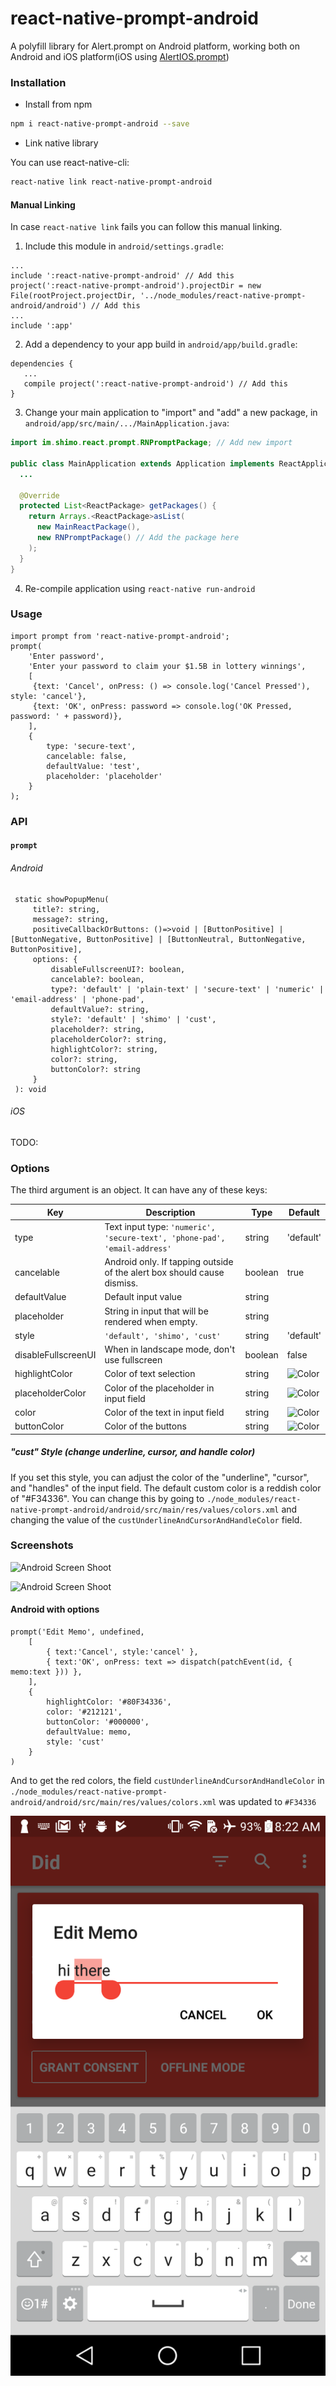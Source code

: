 # react-native-prompt-android
A polyfill library for Alert.prompt on Android platform, working both on Android and iOS platform(iOS using [AlertIOS.prompt](http://facebook.github.io/react-native/docs/alertios.html#prompt))


### Installation

* Install from npm

```bash
npm i react-native-prompt-android --save
```

* Link native library

You can use react-native-cli:
```bash
react-native link react-native-prompt-android
```

#### Manual Linking
In case `react-native link` fails you can follow this manual linking.

1. Include this module in `android/settings.gradle`:

```
...
include ':react-native-prompt-android' // Add this
project(':react-native-prompt-android').projectDir = new File(rootProject.projectDir, '../node_modules/react-native-prompt-android/android') // Add this
...
include ':app'
```

2. Add a dependency to your app build in `android/app/build.gradle`:

```
dependencies {
   ...
   compile project(':react-native-prompt-android') // Add this
}
```

3. Change your main application to "import" and "add" a new package, in `android/app/src/main/.../MainApplication.java`:

```java
import im.shimo.react.prompt.RNPromptPackage; // Add new import

public class MainApplication extends Application implements ReactApplication {
  ...

  @Override
  protected List<ReactPackage> getPackages() {
    return Arrays.<ReactPackage>asList(
      new MainReactPackage(),
      new RNPromptPackage() // Add the package here
    );
  }
}
```

4. Re-compile application using `react-native run-android`

### Usage

```
import prompt from 'react-native-prompt-android';
prompt(
    'Enter password',
    'Enter your password to claim your $1.5B in lottery winnings',
    [
     {text: 'Cancel', onPress: () => console.log('Cancel Pressed'), style: 'cancel'},
     {text: 'OK', onPress: password => console.log('OK Pressed, password: ' + password)},
    ],
    {
        type: 'secure-text',
        cancelable: false,
        defaultValue: 'test',
        placeholder: 'placeholder'
    }
);
```

### API

#### `prompt`

###### Android
     static showPopupMenu(
         title?: string,
         message?: string,
         positiveCallbackOrButtons: ()=>void | [ButtonPositive] | [ButtonNegative, ButtonPositive] | [ButtonNeutral, ButtonNegative, ButtonPositive],
         options: {
             disableFullscreenUI?: boolean,
             cancelable?: boolean,
             type?: 'default' | 'plain-text' | 'secure-text' | 'numeric' | 'email-address' | 'phone-pad',
             defaultValue?: string,
             style?: 'default' | 'shimo' | 'cust',
             placeholder?: string,
             placeholderColor?: string,
             highlightColor?: string,
             color?: string,
             buttonColor?: string
         }
     ): void

###### iOS

TODO:

### Options
The third argument is an object. It can have any of these keys:

| Key                 | Description                                                               | Type    | Default                                                             |
|---------------------|---------------------------------------------------------------------------|---------|---------------------------------------------------------------------|
| type                | Text input type: `'numeric', 'secure-text', 'phone-pad', 'email-address'` | string  | 'default'                                                           |
| cancelable          | Android only. If tapping outside of the alert box should cause dismiss.   | boolean | true                                                                |
| defaultValue        | Default input value                                                       | string  |                                                                     |
| placeholder         | String in input that will be rendered when empty.                         | string  |                                                                     |
| style               | `'default', 'shimo', 'cust'`                                              | string  | 'default'                                                           |
| disableFullscreenUI | When in landscape mode, don't use fullscreen                              | boolean | false                                                               |
| highlightColor      | Color of text selection                                                   | string  | ![Color](#https://facebook.github.io/react-native/docs/colors.html) |
| placeholderColor    | Color of the placeholder in input field                                   | string  | ![Color](#https://facebook.github.io/react-native/docs/colors.html) |
| color               | Color of the text in input field                                          | string  | ![Color](#https://facebook.github.io/react-native/docs/colors.html) |
| buttonColor         | Color of the buttons                                                      | string  | ![Color](#https://facebook.github.io/react-native/docs/colors.html) |

##### "cust" Style (change underline, cursor, and handle color)
If you set this style, you can adjust the color of the "underline", "cursor", and "handles" of the input field. The default custom color is a reddish color of "#F34336". You can change this by going to `./node_modules/react-native-prompt-android/android/src/main/res/values/colors.xml` and changing the value of the `custUnderlineAndCursorAndHandleColor` field.

### Screenshots

![Android Screen Shoot](./Example/android.png)

![Android Screen Shoot](./Example/ios.png)

#### Android with options

    prompt('Edit Memo', undefined,
        [
            { text:'Cancel', style:'cancel' },
            { text:'OK', onPress: text => dispatch(patchEvent(id, { memo:text })) },
        ],
        {
            highlightColor: '#80F34336',
            color: '#212121',
            buttonColor: '#000000',
            defaultValue: memo,
            style: 'cust'
        }
    )

And to get the red colors, the field `custUnderlineAndCursorAndHandleColor` in `./node_modules/react-native-prompt-android/android/src/main/res/values/colors.xml` was updated to `#F34336`


![Android Screen Shoot](./Example/android-options.png)
